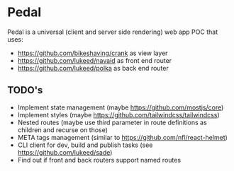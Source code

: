 # Pedal

Pedal is a universal (client and server side rendering) web app POC that uses:

-   https://github.com/bikeshaving/crank as view layer
-   https://github.com/lukeed/navaid as front end router
-   https://github.com/lukeed/polka as back end router

## TODO's

-   Implement state management (maybe https://github.com/mostjs/core)
-   Implement styles (maybe https://github.com/tailwindcss/tailwindcss)
-   Nested routes (maybe use third parameter in route definitions as children and recurse on those)
-   META tags management (similar to https://github.com/nfl/react-helmet)
-   CLI client for dev, build and publish tasks (see https://github.com/lukeed/sade)
-   Find out if front and back routers support named routes
